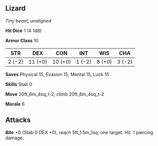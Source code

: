 ## Lizard

*Tiny beast, unaligned*

**Hit Dice** 1 (4 1d8)

**Armor Class** 10

| STR     | DEX     | CON     | INT     | WIS     | CHA     |
|---------|---------|---------|---------|---------|---------|
|  2 (-2) | 11 (+0) | 10 (+0) |  1 (-2) |  8 (+0) |  3 (-2) |

**Saves** Physical 15, Evasion 15, Mental 15, Luck 15

**Skills** Stab 0

**Move** 20ft\_6m\_4sq\_t-2, climb 20ft\_6m\_4sq\_t-2

**Morale** 6

## Attacks

***Bite*** +0 (Stab 0 DEX +0), reach 5ft\_1.5m\_1sq, one target. Hit: 1 piercing damage.


